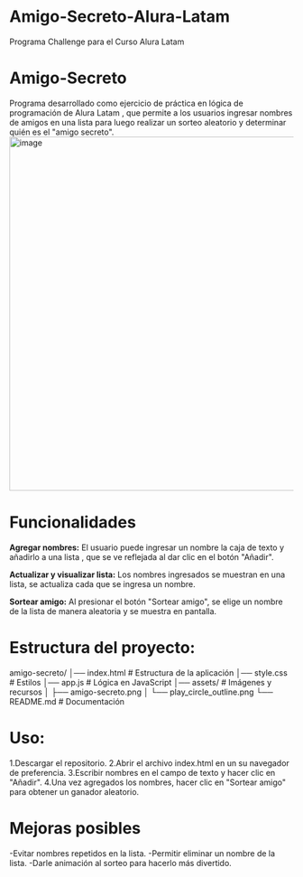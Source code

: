 # Amigo-Secreto-Alura-Latam
Programa Challenge para el Curso Alura Latam 
# Amigo-Secreto
Programa desarrollado como ejercicio de práctica en lógica de programación de Alura Latam , que permite a los usuarios ingresar nombres de amigos en una lista para luego realizar un sorteo aleatorio y determinar quién es el "amigo secreto".
<img width="1351" height="627" alt="image" src="https://github.com/user-attachments/assets/0f8b68e3-7000-4e42-ab02-6815bccb0851" />



# Funcionalidades
**Agregar nombres:**
El usuario puede ingresar un nombre la caja de texto y añadirlo a una lista , que se ve reflejada al dar clic en el botón "Añadir".

**Actualizar y visualizar lista:**
Los nombres ingresados se muestran en una lista, se actualiza cada que se ingresa un nombre.

**Sortear amigo:**
Al presionar el botón "Sortear amigo", se elige un nombre de la lista de manera aleatoria y se muestra en pantalla.

# Estructura del proyecto:
amigo-secreto/ 
│── index.html # Estructura de la aplicación 
│── style.css # Estilos 
│── app.js # Lógica en JavaScript 
│── assets/ # Imágenes y recursos 
│ ├── amigo-secreto.png 
│ └── play_circle_outline.png 
└── README.md # Documentación

# Uso:
1.Descargar el repositorio.
2.Abrir el archivo index.html en un su navegador de preferencia.
3.Escribir nombres en el campo de texto y hacer clic en "Añadir".
4.Una vez agregados los nombres, hacer clic en "Sortear amigo" para obtener un ganador aleatorio.

# Mejoras posibles

-Evitar nombres repetidos en la lista.
-Permitir eliminar un nombre de la lista.
-Darle animación al sorteo para hacerlo más divertido.
